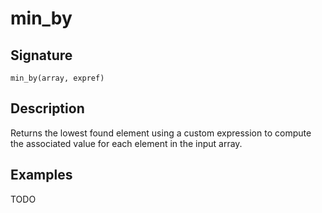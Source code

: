 # min_by

## Signature

`min_by(array, expref)`

## Description

Returns the lowest found element using a custom expression to compute the associated value for each element in the input array.

## Examples

TODO

